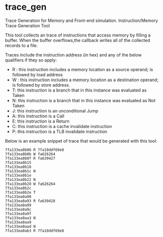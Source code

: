 # trace_gen
Trace Generation for Memory and Front-end simulation.
Instruction/Memory Trace Generation Tool
 
This tool collects an trace of instructions that access memory by filling a buffer.  When the buffer overflows,the callback writes all of the collected records to a file.

Traces include the instruction address (in hex) and any of the below qualifiers if they so apply:
 * R <hex-addr>: this instruction includes a memory location as a source operand; is followed by load address
 * W <hex-addr>: this instruction includes a memory location as a destination operand; is followed by store address.
 * T: this instruction is a branch that in this instance was evaluated as Taken
 * N: this instruction is a branch that in this instance was evaluated as Not Taken
 * J: this instruction is an unconditional Jump
 * A: this instruction is a Call
 * E: this instruction is a Return
 * C: this instruction is a cache invalidate instruction
 * P: this instruction is a TLB invalidate instruction

Below is an example snippet of trace that would be generated with this tool:
```
7fa133ea0b06 R 7fa10ddf69e8
7fa133ea0b0b W fa626264
7fa133ea0b0f R fa639427
7fa133ea0b15
7fa133ea0b18
7fa133ea0b1c N
7fa133ea0b1e
7fa133ea0b22 N
7fa133ea0b28 W fa626264
7fa133ea0b2c
7fa133ea0b2e T
7fa133ea0a90
7fa133ea0a93 R fa639428
7fa133ea0a99
7fa133ea0a9c
7fa133ea0a9f
7fa133ea0aa3 N
7fa133ea0aa9
7fa133ea0aad N
7fa133ea0ab3 R 7fa10ddf69e8
```
